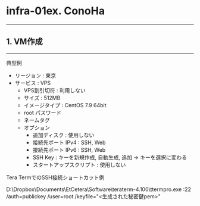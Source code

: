 # infra-01ex. ConoHa
________________________________________
## 1. VM作成
________________________________________
典型例

- リージョン : 東京
- サービス : VPS
    - VPS割引切符 : 利用しない
    - サイズ : 512MB
    - イメージタイプ : CentOS 7.9 64bit
    - root パスワード
    - ネームタグ
    - オプション
        - 追加ディスク : 使用しない
        - 接続先ポート IPv4 : SSH, Web
        - 接続先ポート IPv6 : SSH, Web
        - SSH Key : キーを新規作成, 自動生成, 追加 -> キーを選択に変わる
        - スタートアップスクリプト : 使用しない

Tera TermでのSSH接続ショートカット例

D:\Dropbox\Documents\EtCetera\Software\teraterm-4.100\ttermpro.exe <ip>:22 /auth=publickey /user=root /keyfile="<生成された秘密鍵pem>"

